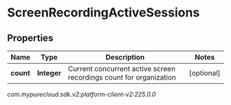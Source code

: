 # ScreenRecordingActiveSessions


## Properties

| Name | Type | Description | Notes |
| ------------ | ------------- | ------------- | ------------- |
| **count** | **Integer** | Current concurrent active screen recordings count for organization |  [optional] |




_com.mypurecloud.sdk.v2:platform-client-v2:225.0.0_
